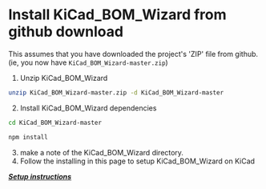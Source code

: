 # Install KiCad_BOM_Wizard from github download

This assumes that you have downloaded the project's 'ZIP' file from github. (ie, you now have `KiCad_BOM_Wizard-master.zip`)

1. Unzip KiCad_BOM_Wizard
```bash
unzip KiCad_BOM_Wizard-master.zip -d KiCad_BOM_Wizard-master
```
2. Install KiCad_BOM_Wizard dependencies
```bash
cd KiCad_BOM_Wizard-master
```
```bash
npm install
```
3. make a note of the KiCad_BOM_Wizard directory.
4. Follow the installing in this page to setup KiCad_BOM_Wizard on KiCad

  ***[Setup instructions](./Doc/npm_install.md)***

